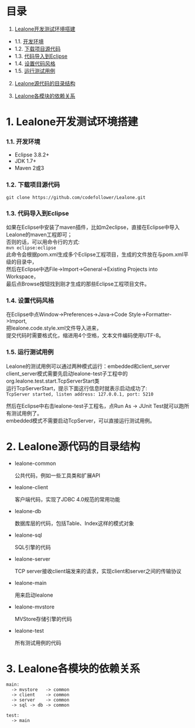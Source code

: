 # 目录

1. [Lealone开发测试环境搭建](https://github.com/codefollower/Lealone/blob/master/docs/%E8%AE%BE%E8%AE%A1%E6%96%87%E6%A1%A3/%E5%BC%80%E5%8F%91%E6%96%87%E6%A1%A3.md#1-lealone%E5%BC%80%E5%8F%91%E6%B5%8B%E8%AF%95%E7%8E%AF%E5%A2%83%E6%90%AD%E5%BB%BA)
  * 1.1. [开发环境](https://github.com/codefollower/Lealone/blob/master/docs/%E8%AE%BE%E8%AE%A1%E6%96%87%E6%A1%A3/%E5%BC%80%E5%8F%91%E6%96%87%E6%A1%A3.md#11-%E5%BC%80%E5%8F%91%E7%8E%AF%E5%A2%83)
  * 1.2. [下载项目源代码](https://github.com/codefollower/Lealone/blob/master/docs/%E8%AE%BE%E8%AE%A1%E6%96%87%E6%A1%A3/%E5%BC%80%E5%8F%91%E6%96%87%E6%A1%A3.md#12-%E4%B8%8B%E8%BD%BD%E9%A1%B9%E7%9B%AE%E6%BA%90%E4%BB%A3%E7%A0%81)
  * 1.3. [代码导入到Eclipse](https://github.com/codefollower/Lealone/blob/master/docs/%E8%AE%BE%E8%AE%A1%E6%96%87%E6%A1%A3/%E5%BC%80%E5%8F%91%E6%96%87%E6%A1%A3.md#13-%E4%BB%A3%E7%A0%81%E5%AF%BC%E5%85%A5%E5%88%B0eclipse)
  * 1.4. [设置代码风格](https://github.com/codefollower/Lealone/blob/master/docs/%E8%AE%BE%E8%AE%A1%E6%96%87%E6%A1%A3/%E5%BC%80%E5%8F%91%E6%96%87%E6%A1%A3.md#14-%E8%AE%BE%E7%BD%AE%E4%BB%A3%E7%A0%81%E9%A3%8E%E6%A0%BC)
  * 1.5. [运行测试用例](https://github.com/codefollower/Lealone/blob/master/docs/%E8%AE%BE%E8%AE%A1%E6%96%87%E6%A1%A3/%E5%BC%80%E5%8F%91%E6%96%87%E6%A1%A3.md#15-%E8%BF%90%E8%A1%8C%E6%B5%8B%E8%AF%95%E7%94%A8%E4%BE%8B)

2. [Lealone源代码的目录结构](https://github.com/codefollower/Lealone/blob/master/docs/%E8%AE%BE%E8%AE%A1%E6%96%87%E6%A1%A3/%E5%BC%80%E5%8F%91%E6%96%87%E6%A1%A3.md#2-lealone%E6%BA%90%E4%BB%A3%E7%A0%81%E7%9A%84%E7%9B%AE%E5%BD%95%E7%BB%93%E6%9E%84)

3. [Lealone各模块的依赖关系](https://github.com/codefollower/Lealone/blob/master/docs/%E8%AE%BE%E8%AE%A1%E6%96%87%E6%A1%A3/%E5%BC%80%E5%8F%91%E6%96%87%E6%A1%A3.md#3-lealone%E5%90%84%E6%A8%A1%E5%9D%97%E7%9A%84%E4%BE%9D%E8%B5%96%E5%85%B3%E7%B3%BB)


# 1. Lealone开发测试环境搭建

### 1.1. 开发环境

* Eclipse 3.8.2+
* JDK 1.7+
* Maven 2或3

### 1.2. 下载项目源代码

`git clone https://github.com/codefollower/Lealone.git`

### 1.3. 代码导入到Eclipse

如果在Eclipse中安装了maven插件，比如m2eclipse，直接在Eclipse中导入Lealone的maven工程即可；<br>
否则的话，可以用命令行的方式: <br>
`mvn eclipse:eclipse` <br>
此命令会根据pom.xml生成多个Eclipse工程项目，生成的文件放在与pom.xml平级的目录中，<br>
然后在Eclipse中选File->Import->General->Existing Projects into Workspace，<br>
最后点Browse按钮找到刚才生成的那些Eclipse工程项目文件。<br>


### 1.4. 设置代码风格

在Eclipse中点Window->Preferences->Java->Code Style->Formatter->Import, <br>
把lealone.code.style.xml文件导入进来，<br>
提交代码时需要格式化，缩进用4个空格，文本文件编码使用UTF-8。

### 1.5. 运行测试用例

Lealone的测试用例可以通过两种模式运行：embedded和client_server <br>
client_server模式需要先启动lealone-test子工程中的org.lealone.test.start.TcpServerStart类<br>
运行TcpServerStart，提示下面这行信息时就表示启动成功了:<br>
`TcpServer started, listen address: 127.0.0.1, port: 5210`

然后在Eclipse中右击lealone-test子工程名，点Run As -> JUnit Test就可以跑所有测试用例了。<br>
embedded模式不需要启动TcpServer，可以直接运行测试用例。


# 2. Lealone源代码的目录结构


* lealone-common

  公共代码，例如一些工具类和扩展API


* lealone-client

  客户端代码，实现了JDBC 4.0规范的常用功能


* lealone-db 

  数据库层的代码，包括Table、Index这样的模式对象


* lealone-sql 

  SQL引擎的代码

  
* lealone-server 

  TCP server接收client端发来的请求，实现client和server之间的传输协议


* lealone-main

  用来启动lealone


* lealone-mvstore

  MVStore存储引擎的代码


* lealone-test

  所有测试用例的代码


# 3. Lealone各模块的依赖关系


```
main:
  -> mvstore   -> common
  -> client    -> common
  -> server    -> common
  -> sql -> db -> common

test:
  -> main
```